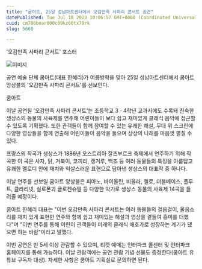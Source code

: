 ```yaml
---
title: "쿰아트, 25일 성남아트센터에서 오감만족 사파리 콘서트 공연"
datePublished: Tue Jul 18 2023 10:06:57 GMT+0000 (Coordinated Universal Time)
cuid: cm706bear000c09kz60tx79rk
slug: 5660

---
```



'오감만족 사파리 콘서트' 포스터

![이미지](https://cdn.hashnode.com/res/hashnode/image/upload/v1739259694172/bc725d73-26a6-4552-a4f1-c78015546c4a.jpeg)

공연 예술 단체 쿰아트(대표 한혜리)가 여름방학을 맞아 25일 성남아트센터에서 쿰아트 앙상블의 '오감만족 사파리 콘서트'를 선보인다.

쿰아트

이날 공연될 '오감만족 사파리 콘서트'는 초등학교 3ㆍ4학년 교과서에도 수록돼 친숙한 생상스의 동물의 사육제를 연주해 어린이들이 보다 쉽고 재미있게 클래식 음악에 접근할 수 있도록 기획했다. 또한 관객들이 함께 참여할 수 있는 유쾌한 해설, 무대 위 스크린에 다양한 영상들을 함께 연출해 어린이들이 음악을 들으며 상상의 나래를 마음껏 펼칠 수 있다.

프랑스의 작곡가 생상스가 1886년 오스트리아 잘츠부르크 축제에서 연주하기 위해 작곡한 이 곡은 사자, 닭, 거북이, 코끼리, 캥거루, 백조 등 여러 동물들의 특징을 아름답고 유쾌한 멜로디 안에 재치와 익살스러운 표현으로 담아낸 생상스의 대표작 중 하나다.

이날 연주를 선보일 쿰아트 앙상블은 피아노, 바이올린, 비올라, 첼로, 더블베이스, 플루트, 클라리넷, 실로폰과 글로켄슈필 등 다양한 악기로 생상스 동물의 사육제 14곡을 들려줄 예정이다.

쿰아트 한혜리 대표는 "이번 오감만족 사파리 콘서트는 여러 동물들의 걸음걸이, 울음소리를 재치 있게 표현한 연주와 함께 쉽고 재미있는 해설과 영상을 곁들여 흥미를 더했다"며 "이번 연주를 통해 어린이 관객들이 미래의 클래식 애호가로 성장하는 계기가 됐으면 하는 바람"이라고 말했다.

이번 공연은 만 5세 이상 관람할 수 있으며, 티켓 예매는 인터파크 콜센터 및 인터파크 홈페이지를 통해 가능하다. 이날 관람객에는 공연 관람 기념 선물도 증정한다(쿰아트 유튜브 구독자 대상). 자세한 사항은 쿰아트 기획실로 문의하면 된다.